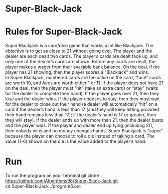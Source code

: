 # Super-Black-Jack

# Rules for Super-Black-Jack
Super Blackjack is a card/dice game that works a lot like Blackjack.
The objective is to get as close to 21 without going over. The player and the dealer are each dealt two cards. 
The player’s cards are dealt face up, and only one of the dealer’s cards are shown.
Before any cards are dealt, the player makes a wager from their available bank balance. 
On the deal, if the player has 21 showing, then the player scores a “Blackjack” and wins.<br/>
In Super Blackjack, numbered cards are the value on the card, “face” cards are worth 10, and Aces are worth either 1 or 11.
If the player does not have 21 on the deal, then the player must “hit” (take an extra card) or “stay” (waits for the dealer to complete their hand). 
If the player goes over 21, then they lose and the dealer wins. If the player chooses to stay, then they must wait for the dealer to close out their hand (a dealer will automatically “hit” on a card if the dealer’s hand is less than 17 (and they will keep hitting provided their hand remains less than 17); if the dealer’s hand is 17 or greater, then they will stay). 
If the dealer ends up with more than 21, then the dealer busts and the player wins. If the player and dealer end up tying (including 21), then nobody wins and no money changes hands.
Super Blackjack is “super” because the player can choose to roll a die instead of taking a card. The value (1-6) shown on the die is the value added to the player’s hand.

# Run 
To run the program on your terminal 
git clone https://github.com/Algorithms98/Super-Black-Jack.git <br/>
cd Super-Black-Jack
./program6.out
